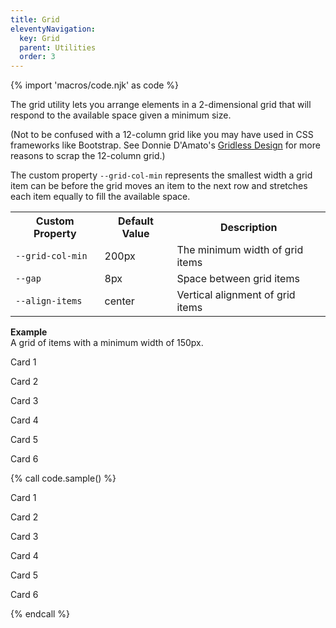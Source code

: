 ```yaml
---
title: Grid
eleventyNavigation:
  key: Grid
  parent: Utilities
  order: 3
---
```


{% import 'macros/code.njk' as code %}

The grid utility lets you arrange elements in a 2-dimensional grid that will respond to the available space given a minimum size.

(Not to be confused with a 12-column grid like you may have used in CSS frameworks like Bootstrap. See Donnie D'Amato's [Gridless Design](https://gridless.design/) for more reasons to scrap the 12-column grid.)

The custom property `--grid-col-min` represents the smallest width a grid item can be before the grid moves an item to the next row and stretches each item equally to fill the available space.

<table class="doc-table">
  <tr>
    <th>Custom Property</th>
    <th>Default Value</th>
    <th>Description</th>
  </tr>
  <tr>
    <td><code>--grid-col-min</code></td>
    <td>200px</td>
    <td>The minimum width of grid items</td>
  </tr>
  <tr>
    <td><code>--gap</code></td>
    <td>8px</td>
    <td>Space between grid items</td>
  </tr>
  <tr>
    <td><code>--align-items</code></td>
    <td>center</td>
    <td>Vertical alignment of grid items</td>
  </tr>
</table>

**Example**  
A grid of items with a minimum width of 150px.

<div class="doc-example">
  <div class="mrk-grid" style="--grid-col-min: 150px">
    <div class="mrk-surface mrk-inset-square">
      <p>Card 1</p>
    </div>
    <div class="mrk-surface mrk-inset-square">
      <p>Card 2</p>
    </div>
    <div class="mrk-surface mrk-inset-square">
      <p>Card 3</p>
    </div>
    <div class="mrk-surface mrk-inset-square">
      <p>Card 4</p>
    </div>
    <div class="mrk-surface mrk-inset-square">
      <p>Card 5</p>
    </div>
    <div class="mrk-surface mrk-inset-square">
      <p>Card 6</p>
    </div>
  </div>
</div>

{% call code.sample() %}
<div class="mrk-grid" style="--grid-col-min: 150px">
  <div class="mrk-surface mrk-inset-square">
    <p>Card 1</p>
  </div>
  <div class="mrk-surface mrk-inset-square">
    <p>Card 2</p>
  </div>
  <div class="mrk-surface mrk-inset-square">
    <p>Card 3</p>
  </div>
  <div class="mrk-surface mrk-inset-square">
    <p>Card 4</p>
  </div>
  <div class="mrk-surface mrk-inset-square">
    <p>Card 5</p>
  </div>
  <div class="mrk-surface mrk-inset-square">
    <p>Card 6</p>
  </div>
</div>
{% endcall %}